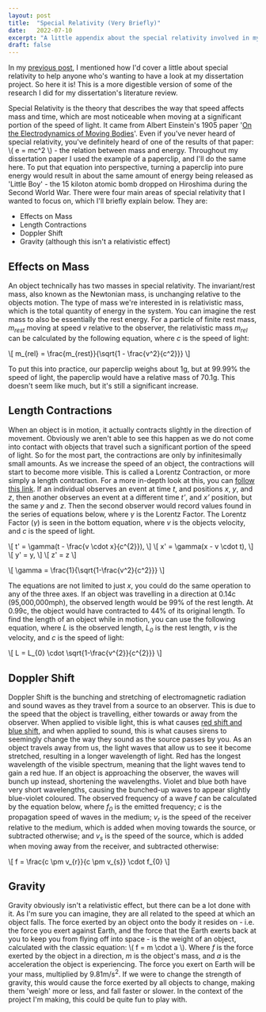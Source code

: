 ```yaml
---
layout: post
title:  "Special Relativity (Very Briefly)"
date:   2022-07-10
excerpt: "A little appendix about the special relativity involved in my dissertation project, explained in the Virtual Reality Development post."
draft: false
---
```


In my [previous post](https://cameron-leech-thomson.github.io/blog/virtual-reality-development/), I mentioned how I'd cover a little about special relativity to help anyone who's wanting to have a look at my dissertation project. So here it is! This is a more digestible version of some of the research I did for my dissertation's literature review.

Special Relativity is the theory that describes the way that speed affects mass and time, which are most noticeable when moving at a significant portion of the speed of light. It came from Albert Einstein's 1905 paper '[On the Electrodynamics of Moving Bodies](https://users.physics.ox.ac.uk/~rtaylor/teaching/specrel.pdf)'. Even if you've never heard of special relativity, you've definitely heard of one of the results of that paper: \\( e = mc^2 \\) - the relation between mass and energy. Throughout my dissertation paper I used the example of a paperclip, and I'll do the same here. To put that equation into perspective, turning a paperclip into pure energy would result in about the same amount of energy being released as 'Little Boy' - the 15 kiloton atomic bomb dropped on Hiroshima during the Second World War. There were four main areas of special relativity that I wanted to focus on, which I'll briefly explain below. They are:

- Effects on Mass
- Length Contractions
- Doppler Shift
- Gravity (although this isn't a relativistic effect)

## Effects on Mass

An object technically has two masses in special relativity. The invariant/rest mass, also known as the Newtonian mass, is unchanging relative to the objects motion. The type of mass we're interested in is relativistic mass, which is the total quantity of energy in the system. You can imagine the rest mass to also be essentially the rest energy. For a particle of finite rest mass, *m<sub>rest</sub>* moving at speed *v* relative to the observer, the relativistic mass *m<sub>rel</sub>* can be calculated by the following equation, where *c* is the speed of light:

\\[ m_{rel} = \frac{m_{rest}}{\sqrt{1 - \frac{v^2}{c^2}}} \\]

To put this into practice, our paperclip weighs about 1g, but at 99.99% the speed of light, the paperclip would have a relative mass of 70.1g. This doesn't seem like much, but it's still a significant increase.

## Length Contractions

When an object is in motion, it actually contracts slightly in the direction of movement. Obviously we aren't able to see this happen as we do not come into contact with objects that travel such a significant portion of the speed of light. So for the most part, the contractions are only by infinitesimally small amounts. As we increase the speed of an object, the contractions will start to become more visible. This is called a Lorentz Contraction, or more simply a length contraction. For a more in-depth look at this, you can [follow this link](https://en.wikipedia.org/wiki/Length_contraction). If an individual observes an event at time *t*, and positions *x*, *y*, and *z*, then another observes an event at a different time *t’*, and *x’* position, but the same *y* and *z*. Then the second observer would record values found in the series of equations below, where *γ* is the Lorentz Factor. The Lorentz Factor (*γ*) is seen in the bottom equation, where *v* is the objects velocity, and *c* is the speed of light.

\\[ t' = \gamma(t - \frac{v \cdot x}{c^{2}}), \\]
\\[ x' = \gamma(x - v \cdot t), \\]
\\[ y' = y, \\]
\\[ z' = z \\]

\\[ \gamma = \frac{1}{\sqrt{1-\frac{v^2}{c^2}}} \\]

The equations are not limited to just *x*, you could do the same operation to any of the three axes. If an object was travelling in a direction at 0.14c (95,000,000mph), the observed length would be 99% of the rest length. At 0.99c, the object would have contracted to 44% of its original length. To find the length of an object while in motion, you can use the following equation, where *L* is the observed length, *L<sub>0</sub>* is the rest length, *v* is the velocity, and *c* is the speed of light:

\\[ L = L_{0} \cdot \sqrt{1-\frac{v^{2}}{c^{2}}} \\]

## Doppler Shift

Doppler Shift is the bunching and stretching of electromagnetic radiation and sound waves as they travel from a source to an observer. This is due to the speed that the object is travelling, either towards or away from the observer. When applied to visible light, this is what causes [red shift and blue shift](https://en.wikipedia.org/wiki/Redshift), and when applied to sound, this is what causes sirens to seemingly change the way they sound as the source passes by you. As an object travels away from us, the light waves that allow us to see it become stretched, resulting in a longer wavelength of light. Red has the longest wavelength of the visible spectrum, meaning that the light waves tend to gain a red hue. If an object is approaching the observer, the waves will bunch up instead, shortening the wavelengths. Violet and blue both have very short wavelengths, causing the bunched-up waves to appear slightly blue-violet coloured. The observed frequency of a wave *f* can be calculated by the equation below, where *f<sub>0</sub>* is the emitted frequency; *c* is the propagation speed of waves in the medium; *v<sub>r</sub>* is the speed of the receiver relative to the medium, which is added when moving towards the source, or subtracted otherwise; and *v<sub>s</sub>* is the speed of the source, which is added when moving away from the receiver, and subtracted otherwise:

\\[ f = \frac{c \pm v_{r}}{c \pm v_{s}} \cdot f_{0} \\]

## Gravity

Gravity obviously isn't a relativistic effect, but there can be a lot done with it. As I'm sure you can imagine, they are all related to the speed at which an object falls. The force exerted by an object onto the body it resides on - i.e. the force you exert against Earth, and the force that the Earth exerts back at you to keep you from flying off into space - is the weight of an object, calculated with the classic equation: \\( f = m \cdot a \\). Where *f* is the force exerted by the object in a direction, *m* is the object's mass, and *a* is the acceleration the object is experiencing. The force you exert on Earth will be your mass, multiplied by 9.81m/s<sup>2</sup>. If we were to change the strength of gravity, this would cause the force exerted by all objects to change, making them 'weigh' more or less, and fall faster or slower. In the context of the project I'm making, this could be quite fun to play with.
